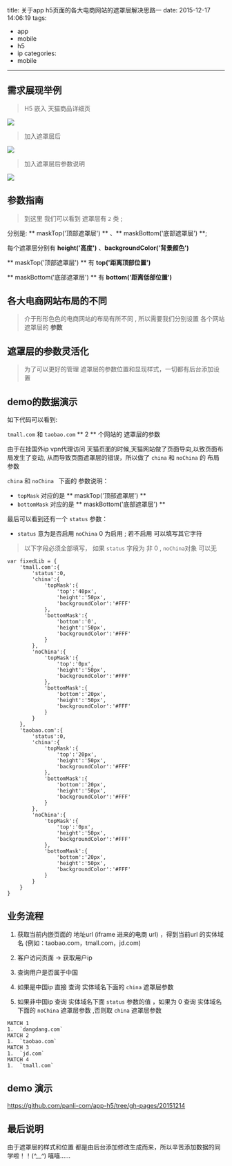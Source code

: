 title: 关于app h5页面的各大电商网站的遮罩层解决思路一
date: 2015-12-17 14:06:19
tags:
  - app
  - mobile
  - h5
  - ip
categories:
  - mobile
---

## 需求展现举例

> H5 嵌入 天猫商品详细页

![](http://zanjs.b0.upaiyun.com/image/c/1a/841e4608c6989cf394e5b1ca98a5b.png)

> 加入遮罩层后

![](http://zanjs.b0.upaiyun.com/image/0/b0/5a5f70af00a683037b9a5950e4c3a.png)

> 加入遮罩层后参数说明

![](http://zanjs.b0.upaiyun.com/image/2/03/2d4b0f88ce78231be4b243aafaf93.png)


## 参数指南

>到这里 我们可以看到 遮罩层有 `2` 类 ;

分别是: ** maskTop('顶部遮罩层') ** 、** maskBottom('底部遮罩层') **;

每个遮罩层分别有 **height('高度')** 、**backgroundColor('背景颜色')**


** maskTop('顶部遮罩层') **  有 **top('距离顶部位置')**

** maskBottom('底部遮罩层') ** 有 **bottom('距离低部位置')**

## 各大电商网站布局的不同

> 介于形形色色的电商网站的布局有所不同 , 所以需要我们分别设置 各个网站遮罩层的 **参数**

## 遮罩层的参数灵活化

> 为了可以更好的管理 遮罩层的参数位置和显现样式，一切都有后台添加设置

## demo的数据演示

如下代码可以看到:

`tmall.com` 和 `taobao.com` ** 2 ** 个网站的 遮罩层的参数

由于在挂国外ip vpn代理访问 天猫页面的时候,天猫网站做了页面导向,以致页面布局发生了变动, 
从而导致页面遮罩层的错误，所以做了 `china` 和 `noChina` 的 布局参数

`china` 和 `noChina ` 下面的 参数说明：

- `topMask`    对应的是 ** maskTop('顶部遮罩层') ** 
- `bottomMask` 对应的是 ** maskBottom('底部遮罩层') **

最后可以看到还有一个 `status` 参数：

- `status` 意为是否启用 `noChina` 0 为启用 ; 若不启用 可以填写其它字符


> 以下字段必须全部填写， 如果 `status` 字段为 非 0 , `noChina`对象 可以无


```
var fixedLib = {	
	'tmall.com':{
		'status':0,
		'china':{
			'topMask':{
				'top':'40px',
				'height':'50px',
				'backgroundColor':'#FFF'
			},
			'bottomMask':{
				'bottom':'0',
				'height':'50px',
				'backgroundColor':'#FFF'
			}
		},
		'noChina':{
			'topMask':{
				'top':'0px',
				'height':'50px',
				'backgroundColor':'#FFF'
			},
			'bottomMask':{
				'bottom':'20px',
				'height':'50px',
				'backgroundColor':'#FFF'
			}
		}
	},
	'taobao.com':{
		'status':0,
		'china':{
			'topMask':{
				'top':'20px',
				'height':'50px',
				'backgroundColor':'#FFF'
			},
			'bottomMask':{
				'bottom':'20px',
				'height':'50px',
				'backgroundColor':'#FFF'
			}
		},
		'noChina':{
			'topMask':{
				'top':'0px',
				'height':'50px',
				'backgroundColor':'#FFF'
			},
			'bottomMask':{
				'bottom':'20px',
				'height':'50px',
				'backgroundColor':'#FFF'
			}
		}
	}
}
```


## 业务流程

1. 获取当前内嵌页面的 地址url (iframe 进来的电商 url) ，得到当前url 的实体域名 (例如：taobao.com，tmall.com，jd.com)

1. 客户访问页面 -> 获取用户ip 
2. 查询用户是否属于中国
3. 如果是中国ip 直接 查询 实体域名下面的 `china` 遮罩层参数
4. 如果非中国ip 查询 实体域名下面 `status` 参数的值 ，如果为 0 查询 实体域名下面的 `noChina` 遮罩层参数 ,否则取 `china` 遮罩层参数


```
MATCH 1
1.	`dangdang.com`
MATCH 2
1.	`taobao.com`
MATCH 3
1.	`jd.com`
MATCH 4
1.	`tmall.com`
```

## demo 演示

https://github.com/panli-com/app-h5/tree/gh-pages/20151214

## 最后说明

由于遮罩层的样式和位置 都是由后台添加修改生成而来，所以辛苦添加数据的同学啦！！(*^__^*) 嘻嘻……